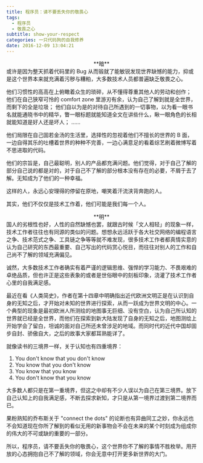 ```yaml
---
title: 程序员：请不要丢失你的敬畏心
tags:
  - 程序员
  - 敬畏之心
subtitle: show-your-respect
categories: 一只代码狗的自我修养
date: 2016-12-09 13:04:21
---
```

<center>**暗**</center>      
或许是因为整天抓着代码里的 Bug 从而锻就了能敏锐发现世界缺憾的能力，抑或是这个世界本来就充满着污秽与糟粕，大多数技术人员都普遍缺乏敬畏之心。

他们习惯性的高高在上俯瞰着众生的琐碎，从不懂得尊重其他人的劳动和创作；
他们在自己狭窄可怜的 comfort zone 里游刃有余，认为自己了解到就是全世界，而剩下的全是垃圾；
他们自以为是的对待自己所遇到的一切事物，以为看一眼书名就能通晓书中的精华，瞥一眼标题就能知道全文在讲些什么，瞅一眼角色的长相就能知道是好人还是坏人；
……

<!-- more -->

他们局限在自己固若金汤的生活里，选择性的忽视着他们不擅长的世界的 B 面，一边自得其乐的吐槽着世界的种种不完善，一边心满意足的看着综艺刷着微博写着不思进取的代码。

他们的宗旨是，自己最聪明，别人的产品都充满问题。他们觉得，对于自己了解的部分自己说的都是对的，对于自己不了解的部分根本没有存在的必要，不屑于去了解。无知成为了他们的一种幸福。

这样的人，永远心安理得的停留在原地，嘲笑着汗流浃背奔跑的人。

其实，他们不仅仅是技术工作着，他们可能是我们每一个人。
<br />       
      
<center>**明**</center>      
国人的劣根性也好，人性的自然缺憾也罢，就跟古时候「文人相轻」的现象一样，技术工作者往往也有同源的类似的问题。想想永远活跃于各大社交网络的编程语言之争、技术范式之争、工具链之争等等就不难发现，很多技术工作者都真情实意的认为自己研究的东西最重要、自己写出的代码赏心悦目，而往往对别人的工作和自己尚不了解的领域充满偏见。

诚然，大多数技术工作者确实有着严谨的逻辑思维、强悍的学习能力、不畏艰难的卓绝品质，但也许正是这些表象的或者是世俗眼中的刻板印象，浇灌了技术工作者心里的自我满足感。

最近在看《人类简史》，作者在第十四章中明确指出近代欧洲文明正是在认识到自身的无知之后，才开始对未知的世界进行探索，从而一跃成为世界文明的中心。一个典型的现象是最初欧洲人所测绘的地图事无巨细、没有空白，认为自己所认知的世界就已经是全世界，而他们在探索到新大陆发现了自身的无知之后，地图测绘上开始学会了留白，坦诚的面对自己所还未曾涉足的地域。而同时代的近代中国却固步自封、骄傲自大，之后的故事大家都耳熟能详了。

就像读书的三境界一样，关于认知也有四重境界：

1. You don't know that you don't know
2. You know that you don't know
3. You know that you know
4. You don't know that you know    

大多数人都只是在第一重境界，但这之中却有不少人误以为自己在第三境界。放下自己认知上的自我满足感，不断去探求新知，才只是从第一境界过渡到第二境界而已。

果粉熟知的乔布斯关于 "connect the dots" 的论断也有异曲同工之妙，你永远也不会知道现在你所了解到的看似无用的新事物会不会在未来的某个时刻成为组成你的伟大的不可或缺的重要的一部分。

所以，程序员，请不要丢失你的敬畏心，这个世界你不了解的事情不胜枚举。用开放的心态拥抱自己不了解的领域，你会无意中打开更多新世界的大门。
